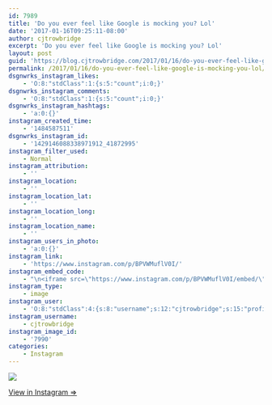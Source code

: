 ```yaml
---
id: 7989
title: 'Do you ever feel like Google is mocking you? Lol'
date: '2017-01-16T09:25:11-08:00'
author: cjtrowbridge
excerpt: 'Do you ever feel like Google is mocking you? Lol'
layout: post
guid: 'https://blog.cjtrowbridge.com/2017/01/16/do-you-ever-feel-like-google-is-mocking-you-lol/'
permalink: /2017/01/16/do-you-ever-feel-like-google-is-mocking-you-lol/
dsgnwrks_instagram_likes:
    - 'O:8:"stdClass":1:{s:5:"count";i:0;}'
dsgnwrks_instagram_comments:
    - 'O:8:"stdClass":1:{s:5:"count";i:0;}'
dsgnwrks_instagram_hashtags:
    - 'a:0:{}'
instagram_created_time:
    - '1484587511'
dsgnwrks_instagram_id:
    - '1429146088338971912_41872995'
instagram_filter_used:
    - Normal
instagram_attribution:
    - ''
instagram_location:
    - ''
instagram_location_lat:
    - ''
instagram_location_long:
    - ''
instagram_location_name:
    - ''
instagram_users_in_photo:
    - 'a:0:{}'
instagram_link:
    - 'https://www.instagram.com/p/BPVWMuflV0I/'
instagram_embed_code:
    - "\n<iframe src=\"https://www.instagram.com/p/BPVWMuflV0I/embed/\" width=\"612\" height=\"710\" frameborder=\"0\" scrolling=\"no\" allowtransparency=\"true\" class=\"insta-image-embed\"></iframe>\n"
instagram_type:
    - image
instagram_user:
    - 'O:8:"stdClass":4:{s:8:"username";s:12:"cjtrowbridge";s:15:"profile_picture";s:96:"https://scontent.cdninstagram.com/t51.2885-19/s150x150/13724650_1188772791164794_142557231_a.jpg";s:2:"id";s:8:"41872995";s:9:"full_name";s:13:"CJ Trowbridge";}'
instagram_username:
    - cjtrowbridge
instagram_image_id:
    - '7990'
categories:
    - Instagram
---
```


[![](https://blog.cjtrowbridge.com/wp-content/uploads/2017/01/1484587511-1-1.jpg)](https://www.instagram.com/p/BPVWMuflV0I/)

[View in Instagram ⇒](https://www.instagram.com/p/BPVWMuflV0I/)